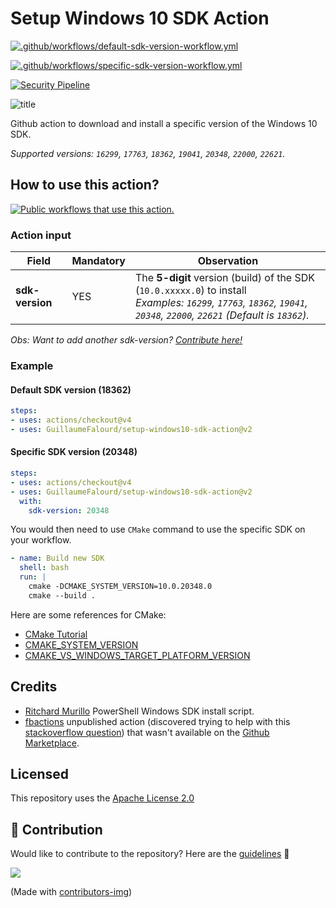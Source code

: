 # Setup Windows 10 SDK Action

[![.github/workflows/default-sdk-version-workflow.yml](https://github.com/GuillaumeFalourd/setup-windows10-sdk-action/actions/workflows/default-sdk-version-workflow.yml/badge.svg)](https://github.com/GuillaumeFalourd/setup-windows10-sdk-action/actions/workflows/default-sdk-version-workflow.yml)

[![.github/workflows/specific-sdk-version-workflow.yml](https://github.com/GuillaumeFalourd/setup-windows10-sdk-action/actions/workflows/specific-sdk-version-workflow.yml/badge.svg)](https://github.com/GuillaumeFalourd/setup-windows10-sdk-action/actions/workflows/specific-sdk-version-workflow.yml)

[![Security Pipeline](https://github.com/GuillaumeFalourd/setup-windows10-sdk-action/actions/workflows/security_pipeline.yml/badge.svg)](https://github.com/GuillaumeFalourd/setup-windows10-sdk-action/actions/workflows/security_pipeline.yml)

![title](https://user-images.githubusercontent.com/22433243/119227643-4d2cf080-bae5-11eb-890b-4e73d7c48d39.png)

Github action to download and install a specific version of the Windows 10 SDK.

_Supported versions: `16299`, `17763`, `18362`, `19041`, `20348`, `22000`, `22621`._

## How to use this action?

[![Public workflows that use this action.](https://img.shields.io/endpoint?url=https%3A%2F%2Fapi-endbug.vercel.app%2Fapi%2Fgithub-actions%2Fused-by%3Faction%3DGuillaumeFalourd%2Fsetup-windows10-sdk-action%26badge%3Dtrue)](https://github.com/search?o=desc&q=GuillaumeFalourd+setup-windows10-sdk-action+path%3A.github%2Fworkflows+language%3AYAML&s=&type=Code)

### Action input

Field | Mandatory | Observation
------------ | ------------  | -------------
**sdk-version** | YES | The **5-digit** version (build) of the SDK (`10.0.xxxxx.0`) to install <br/> _Examples: `16299`, `17763`, `18362`, `19041`, `20348`, `22000`, `22621` (Default is `18362`)._

_Obs: Want to add another sdk-version? [Contribute here!](https://github.com/GuillaumeFalourd/setup-windows10-sdk-action/blob/main/externals/install-winsdk.ps1)_

### Example

#### Default SDK version (18362)

```yaml
steps:
- uses: actions/checkout@v4
- uses: GuillaumeFalourd/setup-windows10-sdk-action@v2
```

#### Specific SDK version (20348)

```yaml
steps:
- uses: actions/checkout@v4
- uses: GuillaumeFalourd/setup-windows10-sdk-action@v2
  with:
    sdk-version: 20348
```

You would then need to use `CMake` command to use the specific SDK on your workflow.

``` yaml
- name: Build new SDK
  shell: bash
  run: |
    cmake -DCMAKE_SYSTEM_VERSION=10.0.20348.0
    cmake --build .
```

Here are some references for CMake:

- [CMake Tutorial](https://cmake.org/cmake/help/latest/guide/tutorial/index.html)
- [CMAKE_SYSTEM_VERSION](https://cmake.org/cmake/help/latest/variable/CMAKE_SYSTEM_VERSION.html#variable:CMAKE_SYSTEM_VERSION)
- [CMAKE_VS_WINDOWS_TARGET_PLATFORM_VERSION](https://cmake.org/cmake/help/latest/variable/CMAKE_VS_WINDOWS_TARGET_PLATFORM_VERSION.html#variable:CMAKE_VS_WINDOWS_TARGET_PLATFORM_VERSION)

## Credits

- [Ritchard Murillo](https://github.com/rjmurillo) PowerShell Windows SDK install script.
- [fbactions](https://github.com/fbactions/setup-winsdk) unpublished action (discovered trying to help with this [stackoverflow question](https://stackoverflow.com/questions/67643381/how-to-update-windows-sdk-on-windows-latest-on-github-action)) that wasn't available on the [Github Marketplace](https://github.com/marketplace?type=actions&query=setup+windows).

## Licensed

This repository uses the [Apache License 2.0](https://github.com/GuillaumeFalourd/aws-cliaction/blob/main/LICENSE)

## 🤝 Contribution

Would like to contribute to the repository? Here are the [guidelines](CONTRIBUTING.md) 🚀

<a href="https://github.com/GuillaumeFalourd/setup-windows10-sdk-action/graphs/contributors">
  <img src="https://contrib.rocks/image?repo=GuillaumeFalourd/setup-windows10-sdk-action" />
</a>

(Made with [contributors-img](https://contrib.rocks))
